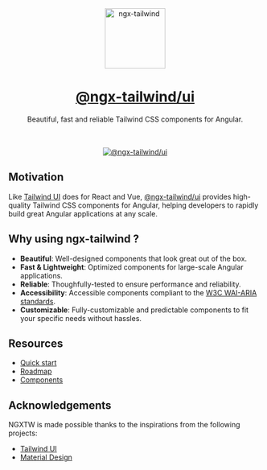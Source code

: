 <div align="center">
  <a href="https://www.ngx-tailwind.com/">
    <img src="https://ngx-tailwind-assets.pages.dev/ngx-tailwind-logo-doc.png" alt="ngx-tailwind" height="120" />
    <h1>@ngx-tailwind/ui</h1>
  </a>
</div>

<div align="center">
Beautiful, fast and reliable Tailwind CSS components for Angular.
<br/>
<br/>
<br/>

[![@ngx-tailwind/ui](https://github.com/william-mba/ngx-tailwind/actions/workflows/ngx-tailwind-ui.yml/badge.svg)](https://github.com/william-mba/ngx-tailwind/actions/workflows/ngx-tailwind-ui.yml)

</div>

## Motivation

Like [Tailwind UI](https://tailwindui.com/) does for React and Vue, <a href="https://www.npmjs.com/package/@ngx-tailwind/ui">@ngx-tailwind/ui</a> provides high-quality Tailwind CSS components for Angular, helping developers to rapidly build great Angular applications at any scale.

## Why using ngx-tailwind ?

- **Beautiful**: Well-designed components that look great out of the box.
- **Fast & Lightweight**: Optimized components for large-scale Angular applications.
- **Reliable**: Thoughfully-tested to ensure performance and reliability.
- **Accessibility**: Accessible components compliant to the [W3C WAI-ARIA standards](https://www.w3.org/TR/wai-aria/).
- **Customizable**: Fully-customizable and predictable components to fit your specific needs without hassles.

## Resources

- [Quick start](https://ngx-tailwind.com/quick-start)
- [Roadmap](https://www.ngx-tailwind.com/roadmap)
- [Components](https://www.ngx-tailwind.com/)

## Acknowledgements

NGXTW is made possible thanks to the inspirations from the following projects:

- [Tailwind UI](https://tailwindui.com/)
- [Material Design](https://m3.material.io/)
